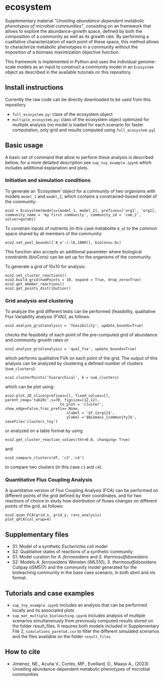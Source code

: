 # ecosystem
Supplementary material _"Unveiling abundance-dependent metabolic phenotypes of microbial communities"_, consisting on an framework that allows to explore the abundance-growth space, defined by both the composition of a community as well as its growth rate. By performing a cualitative characterization of each point of these space, this method allows to characterize metabolic phenotypes in a community without the imposition of a biomass maximization objective function. 

This framework is implemented in Python and uses the individual genome-scale models as an input to construct a community model in an `Ecosystem` object as described in the available tutorials on this repository. 

## Install instructions
Currently the raw code can be directly downloaded to be used from this repository
- `full_ecosystem.py`: class of the ecosystem object
- `multiple_ecosystem.py`: class of the ecosystem object optimized for multiple analysis (no model is loaded for each scenario for faster computation, only grid and results computed using `full_ecosystem.py`)

## Basic usage
A basic set of command that allow to perform these analysis is described bellow, for a more detailed description see `sup_toy_example.ipynb` which includes additional explanation and plots.

### Initiation and simulation conditions
To generate an 'Ecosystem' object for a community of two organisms with models `model_1` and `model_2`, which contains a constrained-based model of the community:
```
eco2 = Ecosystem(models=[model_1, model_2], prefixes=['org1', 'org2], community_name = 'my first community', community_id = 'com_2', solver=gurobi)
```
To constrain inputs of nutrients (in this case metabolite `A_e`) to the common space shared by all members of the community:
```
eco2.set_pool_bounds({'A_e':(-lb,1000)}, bioCons=-bc)
```
This function also accepts an additional parameter where biological constraints (bioCons) can be set up for the organisms of the community.

To generate a grid of 10x10 for analysis:
```
eco2.set_cluster_reactions()
eco2.build_grid(numPoints = 10, expand = True, drop_zero=True)
eco2.get_member_reactions()
eco2.get_points_distribution()
```
### Grid analysis and clustering
To analyze the grid different tests can be performed (feasibility, qualitative Flux Variability analysis (FVA)), as follows:
``` 
eco2.analyze_grid(analysis = 'feasibility', update_bounds=True) 
```
checks the feasibility of each point of the pre-computed grid of abundance and community growth rates
or 
```
eco2.analyze_grid(analysis = 'qual_fva', update_bounds=True)
```
which performs qualitative FVA on each point of the grid. The output of this analysis can be analyzed by clustering a defined number of clusters (`num_clusters`):

```
eco2.clusterPoints('hierarchical', k = num_clusters)
```
which can be plot using:
```
eco2.plot_2D_slice(prefixes=[], fixed_values=[], parent_cmap='tab20c',s=70, figsize=(12,12), 
                         to_plot = 'cluster', show_edge=False,frac_prefix= None,
                            xlabel = '$f_{org1}$',
                            ylabel ='$Biomass_{community}$', saveFile='clusters_toy')
```

or analyzed on a table format by using 

```
eco2.get_cluster_reaction_values(thr=0.8, changing= True)
```
 and
```
eco2.compare_clusters(df, 'c3','c4')
```
to compare two clusters (in this case `c3` and `c4`).

### Quantitative Flux Coupling Analysis
A quantitative version of Flux Coupling Analysis (FCA) can be performed on different points of the grid defined by their coordinates, and for two reactions of choice to study how distribution of fluxes changes on different points of the grid, as follows:
```
eco2.quan_FCA(grid_x, grid_y, rxns_analysis)
plot_qFCA(col_wrap=4)
```


## Supplementary files
- S1: Model of a synthetic _Escherichia coli_ model
- S2: Qualitative states of reactions of a synthetic community
- S1: Model curation for _A. ferrooxidans_ and _S. thermosulfidooxidans_
- S2: Models _A. ferrooxidans_ Wenelen (iML510), _S. thermosulfidooxidans_ Cutipay (iSM517) and the community model generated for the bioleaching community in the base case scenario, in both sbml and xls format.

## Tutorials and case examples
- `sup_toy_example.ipynb` includes an analysis that can be performed locally and its associated plots
- `sup_mat_multiple_bioleaching.ipynb` includes analysis of multiple scenarios simultaneously from previously computed results stored on the folder result_files. It requires both models included in Supplementary File 2,  `simulations_pareto4.csv` to filter the different simulated scenarios and the files available on the folder `result_files`

## How to cite
- Jiménez, NE., Acuña V., Cortés, MP., Eveillard, D., Maass A., (2023) Unveiling abundance-dependent metabolic phenotypes of microbial communities

